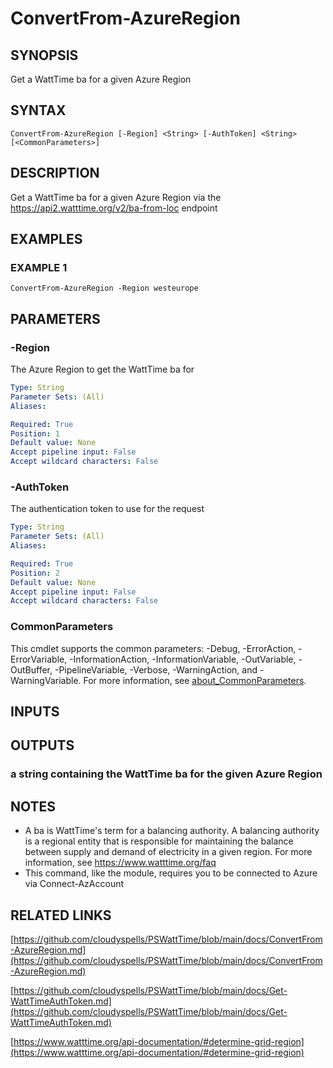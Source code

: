 # ConvertFrom-AzureRegion

## SYNOPSIS
Get a WattTime ba for a given Azure Region

## SYNTAX

```
ConvertFrom-AzureRegion [-Region] <String> [-AuthToken] <String> [<CommonParameters>]
```

## DESCRIPTION
Get a WattTime ba for a given Azure Region via the https://api2.watttime.org/v2/ba-from-loc endpoint

## EXAMPLES

### EXAMPLE 1
```
ConvertFrom-AzureRegion -Region westeurope
```

## PARAMETERS

### -Region
The Azure Region to get the WattTime ba for

```yaml
Type: String
Parameter Sets: (All)
Aliases:

Required: True
Position: 1
Default value: None
Accept pipeline input: False
Accept wildcard characters: False
```

### -AuthToken
The authentication token to use for the request

```yaml
Type: String
Parameter Sets: (All)
Aliases:

Required: True
Position: 2
Default value: None
Accept pipeline input: False
Accept wildcard characters: False
```

### CommonParameters
This cmdlet supports the common parameters: -Debug, -ErrorAction, -ErrorVariable, -InformationAction, -InformationVariable, -OutVariable, -OutBuffer, -PipelineVariable, -Verbose, -WarningAction, and -WarningVariable. For more information, see [about_CommonParameters](http://go.microsoft.com/fwlink/?LinkID=113216).

## INPUTS

## OUTPUTS

### a string containing the WattTime ba for the given Azure Region
## NOTES
- A ba is WattTime's term for a balancing authority. A balancing authority is a regional entity that is responsible for maintaining the balance between supply and demand of electricity in a given region. For more information, see https://www.watttime.org/faq
- This command, like the module, requires you to be connected to Azure via Connect-AzAccount

## RELATED LINKS

[https://github.com/cloudyspells/PSWattTime/blob/main/docs/ConvertFrom-AzureRegion.md](https://github.com/cloudyspells/PSWattTime/blob/main/docs/ConvertFrom-AzureRegion.md)

[https://github.com/cloudyspells/PSWattTime/blob/main/docs/Get-WattTimeAuthToken.md](https://github.com/cloudyspells/PSWattTime/blob/main/docs/Get-WattTimeAuthToken.md)

[https://www.watttime.org/api-documentation/#determine-grid-region](https://www.watttime.org/api-documentation/#determine-grid-region)

